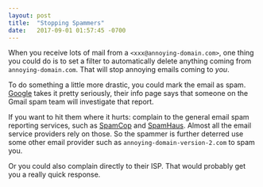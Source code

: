 ```yaml
---
layout: post
title:  "Stopping Spammers"
date:   2017-09-01 01:57:45 -0700
---
```


When you receive lots of mail from a `<xxx@annoying-domain.com>`,
one thing you could do is to set a filter to automatically delete 
anything coming from `annoying-domain.com`.
That will stop annoying emails coming to _you_.

To do something a little more drastic,
you could mark the email as spam.
[Google](https://support.google.com/inbox/answer/6070440?hl=en) takes it pretty seriously,
their info page says that someone on the 
Gmail spam team will investigate that report.

If you want to hit them where it hurts:
complain to the general email spam reporting services,
such as [SpamCop](https://www.spamcop.net) 
and [SpamHaus](https://www.spamhaus.org/).
Almost all the email service providers rely on those. 
So the spammer is further deterred use some other email provider such as 
`annoying-domain-version-2.com` to spam you. 

Or you could also complain directly to their ISP.
That would probably get you a really quick response.


